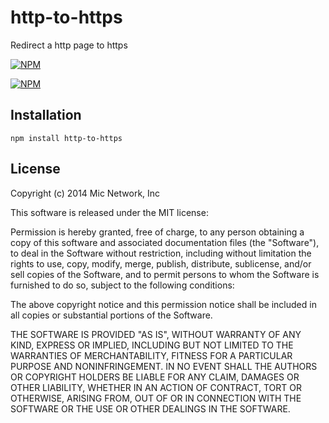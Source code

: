 # http-to-https

Redirect a http page to https

[![NPM](https://nodei.co/npm/http-to-https.png?downloads&stars)](https://nodei.co/npm/http-to-https/)

[![NPM](https://nodei.co/npm-dl/http-to-https.png)](https://nodei.co/npm/http-to-https/)

## Installation

```
npm install http-to-https
```

## License

Copyright (c) 2014 Mic Network, Inc

This software is released under the MIT license:

Permission is hereby granted, free of charge, to any person obtaining a copy
of this software and associated documentation files (the "Software"), to deal
in the Software without restriction, including without limitation the rights
to use, copy, modify, merge, publish, distribute, sublicense, and/or sell
copies of the Software, and to permit persons to whom the Software is
furnished to do so, subject to the following conditions:

The above copyright notice and this permission notice shall be included in
all copies or substantial portions of the Software.

THE SOFTWARE IS PROVIDED "AS IS", WITHOUT WARRANTY OF ANY KIND, EXPRESS OR
IMPLIED, INCLUDING BUT NOT LIMITED TO THE WARRANTIES OF MERCHANTABILITY,
FITNESS FOR A PARTICULAR PURPOSE AND NONINFRINGEMENT. IN NO EVENT SHALL THE
AUTHORS OR COPYRIGHT HOLDERS BE LIABLE FOR ANY CLAIM, DAMAGES OR OTHER
LIABILITY, WHETHER IN AN ACTION OF CONTRACT, TORT OR OTHERWISE, ARISING FROM,
OUT OF OR IN CONNECTION WITH THE SOFTWARE OR THE USE OR OTHER DEALINGS IN
THE SOFTWARE.
